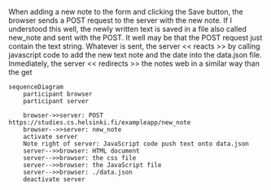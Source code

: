 When adding a new note to the form and clicking the Save button, the browser sends a POST request to the server with the new note. If I understood this well, the newly written text is saved in a file also called new_note and sent with the POST. It well may be that the POST request just contain the text string. Whatever is sent, the server << reacts >> by calling javascript code to add the new text note and the date into the data.json file. Inmediately, the server << redirects >> the notes web in a similar way than the get

```mermaid
sequenceDiagram
    participant browser
    participant server

    browser->>server: POST https://studies.cs.helsinki.fi/exampleapp/new_note
    browser-->>server: new_note
    activate server
    Note right of server: JavaScript code push text onto data.json
    server-->>browser: HTML document
    server-->>browser: the css file
    server-->>browser: the JavaScript file
    server-->>browser: ./data.json
    deactivate server
```
